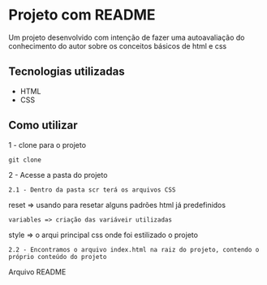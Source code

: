 # Projeto com README
Um projeto desenvolvido com intenção de fazer uma autoavaliação do conhecimento do autor sobre os conceitos básicos de html e css

## Tecnologias utilizadas
- HTML
- CSS

## Como utilizar

1 - clone para o projeto
```
git clone
```
2 - Acesse a pasta do projeto
```
2.1 - Dentro da pasta scr terá os arquivos CSS
```
reset => usando para resetar alguns padrões html já predefinidos
```
variables => criação das variáveir utilizadas
```
style => o arqui principal css onde foi estilizado o projeto
```
2.2 - Encontramos o arquivo index.html na raiz do projeto, contendo o próprio conteúdo do projeto

```
Arquivo README